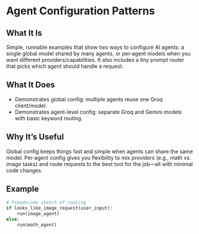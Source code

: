 # Agent Configuration Patterns

## What It Is

Simple, runnable examples that show two ways to configure AI agents: a single global model shared by many agents, or per‑agent models when you want different providers/capabilities. It also includes a tiny prompt router that picks which agent should handle a request.

## What It Does

- Demonstrates global config: multiple agents reuse one Groq client/model.
- Demonstrates agent-level config: separate Groq and Gemini models with basic keyword routing.

## Why It’s Useful

Global config keeps things fast and simple when agents can share the same model. Per‑agent config gives you flexibility to mix providers (e.g., math vs. image tasks) and route requests to the best tool for the job—all with minimal code changes.

## Example

```python
# Pseudocode sketch of routing
if looks_like_image_request(user_input):
    run(image_agent)
else:
    run(math_agent)
```
